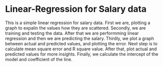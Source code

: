 # Linear-Regression for Salary data
This is a simple linear regression for salary data. First we are, plotting a graph to expalin the values how they are scattered. 
Secondly, we are training and testing the data. After that we are performming linear regression and then we are predicting the salary. Thirdly, we plot a graph between actual and predicted values, and plotting the error. Next step is to calculate mean square error and R square value. After that, plot actual and predicted values for more insights. Finally, we calculate the intercept of the model and coefficient of the line.
